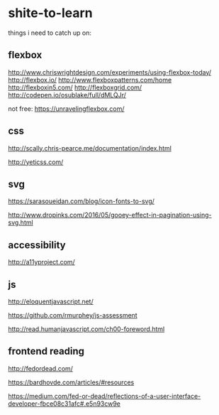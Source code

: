 # shite-to-learn
things i need to catch up on:

## flexbox
http://www.chriswrightdesign.com/experiments/using-flexbox-today/
http://flexbox.io/
http://www.flexboxpatterns.com/home
http://flexboxin5.com/
http://flexboxgrid.com/
http://codepen.io/osublake/full/dMLQJr/

not free:
https://unravelingflexbox.com/

## css
http://scally.chris-pearce.me/documentation/index.html

http://yeticss.com/


## svg
https://sarasoueidan.com/blog/icon-fonts-to-svg/

http://www.dropinks.com/2016/05/gooey-effect-in-pagination-using-svg.html

## accessibility
http://a11yproject.com/

## js
http://eloquentjavascript.net/

https://github.com/rmurphey/js-assessment

http://read.humanjavascript.com/ch00-foreword.html


## frontend reading
http://fedordead.com/

https://bardhovde.com/articles/#resources

https://medium.com/fed-or-dead/reflections-of-a-user-interface-developer-fbce08c31afc#.e5n93cw9e
